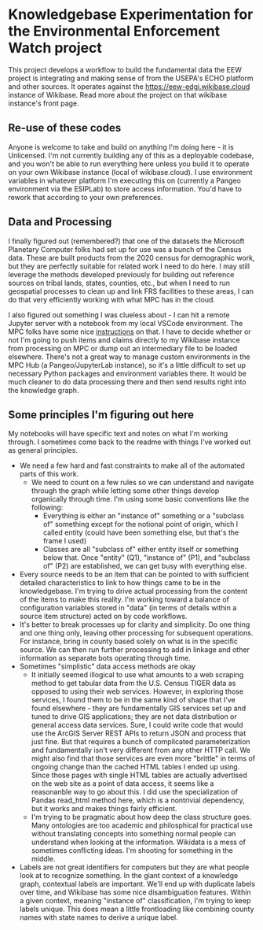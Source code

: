 # Knowledgebase Experimentation for the Environmental Enforcement Watch project

This project develops a workflow to build the fundamental data the EEW project is integrating and making sense of from the USEPA's ECHO platform and other sources. It operates against the https://eew-edgi.wikibase.cloud instance of Wikibase. Read more about the project on that wikibase instance's front page.

## Re-use of these codes

Anyone is welcome to take and build on anything I'm doing here - it is Unlicensed. I'm not currently building any of this as a deployable codebase, and you won't be able to run everything here unless you build it to operate on your own Wikibase instance (local of wikibase.cloud). I use environment variables in whatever platform I'm executing this on (currently a Pangeo environment via the ESIPLab) to store access information. You'd have to rework that according to your own preferences.

## Data and Processing

I finally figured out (remembered?) that one of the datasets the Microsoft Planetary Computer folks had set up for use was a bunch of the Census data. These are built products from the 2020 census for demographic work, but they are perfectly suitable for related work I need to do here. I may still leverage the methods developed previously for building out reference sources on tribal lands, states, counties, etc., but when I need to run geospatial processes to clean up and link FRS facilities to these areas, I can do that very efficiently working with what MPC has in the cloud.

I also figured out something I was clueless about - I can hit a remote Jupyter server with a notebook from my local VSCode environment. The MPC folks have some nice [instructions](https://planetarycomputer.microsoft.com/docs/overview/ui-vscode/) on that. I have to decide whether or not I'm going to push items and claims directly to my Wikibase instance from processing on MPC or dump out an intermediary file to be loaded elsewhere. There's not a great way to manage custom environments in the MPC Hub (a Pangeo/JupyterLab instance), so it's a little difficult to set up necessary Python packages and environment variables there. It would be much cleaner to do data processing there and then send results right into the knowledge graph.

## Some principles I'm figuring out here

My notebooks will have specific text and notes on what I'm working through. I sometimes come back to the readme with things I've worked out as general principles.

* We need a few hard and fast constraints to make all of the automated parts of this work.
    * We need to count on a few rules so we can understand and navigate through the graph while letting some other things develop organically through time. I'm using some basic conventions like the following:
        * Everything is either an "instance of" something or a "subclass of" something except for the notional point of origin, which I called entity (could have been something else, but that's the frame I used)
        * Classes are all "subclass of" either entity itself or something below that. Once "entity" (Q1), "instance of" (P1), and "subclass of" (P2) are established, we can get busy with everything else.
* Every source needs to be an item that can be pointed to with sufficient detailed characteristics to link to how things came to be in the knowledgebase. I'm trying to drive actual processing from the content of the items to make this reality. I'm working toward a balance of configuration variables stored in "data" (in terms of details within a source item structure) acted on by code workflows.
* It's better to break processes up for clarity and simplicity. Do one thing and one thing only, leaving other processing for subsequent operations. For instance, bring in county based solely on what is in the specific source. We can then run further processing to add in linkage and other information as separate bots operating through time.
* Sometimes "simplistic" data access methods are okay
    * It initially seemed illogical to use what amounts to a web scraping method to get tabular data from the U.S. Census TIGER data as opposed to using their web services. However, in exploring those services, I found them to be in the same kind of shape that I've found elsewhere - they are fundamentally GIS services set up and tuned to drive GIS applications; they are not data distribution or general access data services. Sure, I could write code that would use the ArcGIS Server REST APIs to return JSON and process that just fine. But that requires a bunch of complicated parameterization and fundamentally isn't very different from any other HTTP call. We might also find that those services are even more "brittle" in terms of ongoing change than the cached HTML tables I ended up using. Since those pages with single HTML tables are actually advertised on the web site as a point of data access, it seems like a reasonanble way to go about this. I did use the specialization of Pandas read_html method here, which is a nontrivial dependency, but it works and makes things fairly efficient.
    * I'm trying to be pragmatic about how deep the class structure goes. Many ontologies are too academic and philosphical for practical use without translating concepts into something normal people can understand when looking at the information. Wikidata is a mess of sometimes conflicting ideas. I'm shooting for something in the middle.
* Labels are not great identifiers for computers but they are what people look at to recognize something. In the giant context of a knowledge graph, contextual labels are important. We'll end up with duplicate labels over time, and Wikibase has some nice disambiguation features. Within a given context, meaning "instance of" classification, I'm trying to keep labels unique. This does mean a little frontloading like combining county names with state names to derive a unique label.
